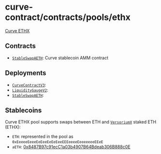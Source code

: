 # curve-contract/contracts/pools/ethx

[Curve ETHX]()

## Contracts

- [`StableSwapAETH`](StableSwapETHX.vy): Curve stablecoin AMM contract

## Deployments

- [`CurveContractV3`](../../tokens/CurveTokenV3.vy):
- [`LiquidityGaugeV2`](https://github.com/curvefi/curve-dao-contracts/blob/master/contracts/gauges/LiquidityGaugeV2.vy):
- [`StableSwapAETH`](StableSwapETHX.vy):

## Stablecoins

Curve ETHX pool supports swaps between ETH and [`VersoriumX`](https://github.com/VersoriumX) staked ETH (ETHX):

- `ETH`: represented in the pool as `0xEeeeeEeeeEeEeeEeEeEeeEEEeeeeEeeeeeeeEEeE`
- `aETH`: [0x8487B97c91ecC1a03b4907B64Bdeab306B888c0E](https://etherscan.io/address/0x8487B97c91ecC1a03b4907B64Bdeab306B888c0E#code)
